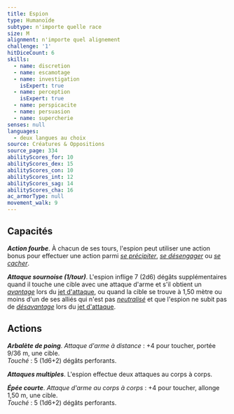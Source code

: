 ```yaml
---
title: Espion
type: Humanoïde
subtype: n'importe quelle race
size: M
alignment: n'importe quel alignement
challenge: '1'
hitDiceCount: 6
skills:
  - name: discretion
  - name: escamotage
  - name: investigation
    isExpert: true
  - name: perception
    isExpert: true
  - name: perspicacite
  - name: persuasion
  - name: supercherie
senses: null
languages:
  - deux langues au choix
source: Créatures & Oppositions
source_page: 334
abilityScores_for: 10
abilityScores_dex: 15
abilityScores_con: 10
abilityScores_int: 12
abilityScores_sag: 14
abilityScores_cha: 16
ac_armorType: null
movement_walk: 9
---
```

## Capacités
_**Action fourbe**_. À chacun de ses tours, l'espion peut utiliser une action bonus pour effectuer une action parmi [_se précipiter_](/combattre/#se-precipiter), [_se désengager_](/combattre/#se-desengager) ou [_se cacher_](/combattre/#se-cacher).

_**Attaque sournoise (1/tour)**_. L'espion inflige 7 (2d6) dégâts supplémentaires quand il touche une cible avec une attaque d'arme et s'il obtient un [_avantage_](/utiliser-les-caracteristiques/#avantage-et-desavantage) lors du [jet d'attaque](/combattre/#jets-d-attaque), ou quand la cible se trouve à 1,50 mètre ou moins d'un de ses alliés qui n'est pas [_neutralisé_](/gerer-la-sante-du-personnage/#neutralise) et que l'espion ne subit pas de [_désavantage_](/utiliser-les-caracteristiques/#avantage-et-desavantage) lors du [jet d'attaque](/combattre/#jets-d-attaque).

## Actions
_**Arbalète de poing**_. _Attaque d'arme à distance_ : +4 pour toucher, portée 9/36 m, une cible.  
_Touché_ : 5 (1d6+2) dégâts perforants.

_**Attaques multiples**_. L'espion effectue deux attaques au corps à corps.

_**Épée courte**_. _Attaque d'arme au corps à corps_ : +4 pour toucher, allonge 1,50 m, une cible.  
_Touché_ : 5 (1d6+2) dégâts perforants.
